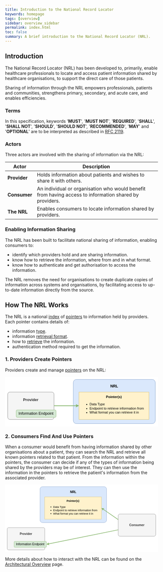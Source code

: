 ```yaml
---
title: Introduction to the National Record Locator
keywords: homepage
tags: [overview]
sidebar: overview_sidebar
permalink: index.html
toc: false
summary: A brief introduction to the National Record Locator (NRL).
---
```


## Introduction

The National Record Locator (NRL) has been developed to, primarily, enable healthcare professionals to locate and access patient information shared by healthcare organisations, to support the direct care of those patients.

Sharing of information through the NRL empowers professionals, patients and communities, strengthens primary, secondary, and acute care, and enables efficiencies.

### Terms

In this specification, keywords '**MUST**', '**MUST NOT**', '**REQUIRED**', '**SHALL**', '**SHALL NOT**', '**SHOULD**', '**SHOULD NOT**', '**RECOMMENDED**', '**MAY**' and '**OPTIONAL**' are to be interpreted as described in [RFC 2119](https://www.ietf.org/rfc/rfc2119.txt).

### Actors

Three actors are involved with the sharing of information via the NRL:

|Actor|Description|
|-----|-----------|
|**Provider**|Holds information about patients and wishes to share it with others.|
|**Consumer**|An individual or organisation who would benefit from having access to information shared by providers.|
|**The NRL**|Enables consumers to locate information shared by providers.|

### Enabling Information Sharing

The NRL has been built to facilitate national sharing of information, enabling consumers to:
- identify which providers hold and are sharing information.
- know how to retrieve the information, where from and in what format.
- know how to authenticate and get authorisation to access the information.

The NRL removes the need for organisations to create duplicate copies of information across systems and organisations, by facilitating access to up-to-date information directly from the source.

## How The NRL Works

The NRL is a national [index](architecture_overview.html) of [pointers](architecture_pointers.html) to information held by providers. Each pointer contains details of:
- information [type](supported_pointer_types.html).
- information [retrieval format](information_retrieval_overview.html#supported-retrieval-formats).
- how to [retrieve](information_retrieval_overview.html#supported-retrieval-interactions) the information.
- authentication method required to get the information.

### 1. Providers Create Pointers

Providers create and manage [pointers](architecture_pointers.html) on the NRL:

<div align="center">
  <svg xmlns="http://www.w3.org/2000/svg" xmlns:xlink="http://www.w3.org/1999/xlink" version="1.1" width="618px" height="200px" viewBox="-0.5 -0.5 618 200" style="background-color: rgb(255, 255, 255);"><defs/><g><rect x="275.4" y="10.2" width="331.5" height="178.5" rx="12.5" ry="12.5" fill="#dae8fc" stroke="#6c8ebf" pointer-events="all"/><g transform="translate(-0.5 -0.5)scale(0.85)"><switch><foreignObject style="overflow: visible; text-align: left;" pointer-events="none" width="118%" height="118%" requiredFeatures="http://www.w3.org/TR/SVG11/feature#Extensibility"><div xmlns="http://www.w3.org/1999/xhtml" style="display: flex; align-items: unsafe flex-start; justify-content: unsafe center; width: 388px; height: 1px; padding-top: 34px; margin-left: 325px;"><div style="box-sizing: border-box; font-size: 0; text-align: center; "><div style="display: inline-block; font-size: 18px; font-family: Helvetica; color: #000000; line-height: 1.2; pointer-events: all; font-weight: bold; white-space: normal; word-wrap: normal; ">NRL</div></div></div></foreignObject><text x="519" y="52" fill="#000000" font-family="Helvetica" font-size="18px" text-anchor="middle" font-weight="bold">NRL</text></switch></g><rect x="10.2" y="61.2" width="187" height="110.5" rx="8.84" ry="8.84" fill="#f5f5f5" stroke="#666666" pointer-events="all"/><g transform="translate(-0.5 -0.5)scale(0.85)"><switch><foreignObject style="overflow: visible; text-align: left;" pointer-events="none" width="118%" height="118%" requiredFeatures="http://www.w3.org/TR/SVG11/feature#Extensibility"><div xmlns="http://www.w3.org/1999/xhtml" style="display: flex; align-items: unsafe flex-start; justify-content: unsafe center; width: 218px; height: 1px; padding-top: 99px; margin-left: 13px;"><div style="box-sizing: border-box; font-size: 0; text-align: center; "><div style="display: inline-block; font-size: 18px; font-family: Helvetica; color: #333333; line-height: 1.2; pointer-events: all; font-weight: bold; white-space: normal; word-wrap: normal; ">Provider</div></div></div></foreignObject><text x="122" y="117" fill="#333333" font-family="Helvetica" font-size="18px" text-anchor="middle" font-weight="bold">Provider</text></switch></g><rect x="298.35" y="61.2" width="283.05" height="110.5" fill="#fff2cc" stroke="#d6b656" pointer-events="all"/><g transform="translate(-0.5 -0.5)scale(0.85)"><switch><foreignObject style="overflow: visible; text-align: left;" pointer-events="none" width="118%" height="118%" requiredFeatures="http://www.w3.org/TR/SVG11/feature#Extensibility"><div xmlns="http://www.w3.org/1999/xhtml" style="display: flex; align-items: unsafe center; justify-content: unsafe center; width: 331px; height: 1px; padding-top: 140px; margin-left: 352px;"><div style="box-sizing: border-box; font-size: 0; text-align: center; "><div style="display: inline-block; font-size: 16px; font-family: Helvetica; color: #000000; line-height: 1.2; pointer-events: all; white-space: normal; word-wrap: normal; "><b style="font-size: 16px">Pointer(s)</b><br style="font-size: 16px" /><div style="text-align: left ; font-size: 16px"><ul style="font-size: 16px"><li style="font-size: 16px"><span style="font-size: 16px">Data Type</span></li><li style="font-size: 16px"><span style="font-size: 16px">Endpoint to retrieve information from</span></li><li style="font-size: 16px"><span style="font-size: 16px">What format you can retrieve it in</span></li></ul></div></div></div></div></foreignObject><text x="518" y="144" fill="#000000" font-family="Helvetica" font-size="16px" text-anchor="middle">Pointer(s)...</text></switch></g><path d="M 197.2 116.45 L 289.76 116.45" fill="none" stroke="#82b366" stroke-width="2.55" stroke-miterlimit="10" pointer-events="stroke"/><path d="M 295.5 116.45 L 287.85 120.27 L 289.76 116.45 L 287.85 112.63 Z" fill="#82b366" stroke="#82b366" stroke-width="2.55" stroke-miterlimit="10" pointer-events="all"/><rect x="44.2" y="133.45" width="161.5" height="29.75" rx="4.46" ry="4.46" fill="#d5e8d4" stroke="#82b366" pointer-events="all"/><g transform="translate(-0.5 -0.5)scale(0.85)"><switch><foreignObject style="overflow: visible; text-align: left;" pointer-events="none" width="118%" height="118%" requiredFeatures="http://www.w3.org/TR/SVG11/feature#Extensibility"><div xmlns="http://www.w3.org/1999/xhtml" style="display: flex; align-items: unsafe center; justify-content: unsafe center; width: 188px; height: 1px; padding-top: 175px; margin-left: 53px;"><div style="box-sizing: border-box; font-size: 0; text-align: center; "><div style="display: inline-block; font-size: 18px; font-family: Helvetica; color: #000000; line-height: 1.2; pointer-events: all; white-space: normal; word-wrap: normal; ">Information Endpoint</div></div></div></foreignObject><text x="147" y="180" fill="#000000" font-family="Helvetica" font-size="18px" text-anchor="middle">Information Endpoint</text></switch></g></g><switch><g requiredFeatures="http://www.w3.org/TR/SVG11/feature#Extensibility"/><a transform="translate(0,-5)" xlink:href="https://desk.draw.io/support/solutions/articles/16000042487" target="_blank"><text text-anchor="middle" font-size="10px" x="50%" y="100%">Viewer does not support full SVG 1.1</text></a></switch></svg>
</div>

### 2. Consumers Find And Use Pointers

When a consumer would benefit from having information shared by other organisations about a patient, they can search the NRL and retrieve all known pointers related to that patient. From the information within the pointers, the consumer can decide if any of the types of information being shared by the providers may be of interest. They can then use the information in the pointers to retrieve the patient's information from the associated provider.

<div align="center">
  <svg xmlns="http://www.w3.org/2000/svg" xmlns:xlink="http://www.w3.org/1999/xlink" version="1.1" width="761px" height="336px" viewBox="-0.5 -0.5 761 336" style="background-color: rgb(255, 255, 255);"><defs/><g><path d="M 214.12 295.37 L 564.38 224.43" fill="none" stroke="#82b366" stroke-width="2.55" stroke-miterlimit="10" pointer-events="stroke"/><path d="M 208.49 296.51 L 215.23 291.24 L 214.12 295.37 L 216.75 298.74 Z" fill="#82b366" stroke="#82b366" stroke-width="2.55" stroke-miterlimit="10" pointer-events="all"/><rect x="562.7" y="146.2" width="187" height="110.5" rx="8.84" ry="8.84" fill="#f5f5f5" stroke="#666666" pointer-events="all"/><g transform="translate(-0.5 -0.5)scale(0.85)"><switch><foreignObject style="overflow: visible; text-align: left;" pointer-events="none" width="118%" height="118%" requiredFeatures="http://www.w3.org/TR/SVG11/feature#Extensibility"><div xmlns="http://www.w3.org/1999/xhtml" style="display: flex; align-items: unsafe center; justify-content: unsafe center; width: 218px; height: 1px; padding-top: 237px; margin-left: 663px;"><div style="box-sizing: border-box; font-size: 0; text-align: center; "><div style="display: inline-block; font-size: 18px; font-family: Helvetica; color: #333333; line-height: 1.2; pointer-events: all; font-weight: bold; white-space: normal; word-wrap: normal; ">Consumer</div></div></div></foreignObject><text x="772" y="242" fill="#333333" font-family="Helvetica" font-size="18px" text-anchor="middle" font-weight="bold">Consumer</text></switch></g><rect x="173.4" y="10.2" width="331.5" height="178.5" rx="12.5" ry="12.5" fill="#dae8fc" stroke="#6c8ebf" pointer-events="all"/><g transform="translate(-0.5 -0.5)scale(0.85)"><switch><foreignObject style="overflow: visible; text-align: left;" pointer-events="none" width="118%" height="118%" requiredFeatures="http://www.w3.org/TR/SVG11/feature#Extensibility"><div xmlns="http://www.w3.org/1999/xhtml" style="display: flex; align-items: unsafe flex-start; justify-content: unsafe center; width: 388px; height: 1px; padding-top: 34px; margin-left: 205px;"><div style="box-sizing: border-box; font-size: 0; text-align: center; "><div style="display: inline-block; font-size: 18px; font-family: Helvetica; color: #000000; line-height: 1.2; pointer-events: all; font-weight: bold; white-space: normal; word-wrap: normal; ">NRL</div></div></div></foreignObject><text x="399" y="52" fill="#000000" font-family="Helvetica" font-size="18px" text-anchor="middle" font-weight="bold">NRL</text></switch></g><rect x="10.2" y="214.2" width="187" height="110.5" rx="6.63" ry="6.63" fill="#f5f5f5" stroke="#666666" pointer-events="all"/><g transform="translate(-0.5 -0.5)scale(0.85)"><switch><foreignObject style="overflow: visible; text-align: left;" pointer-events="none" width="118%" height="118%" requiredFeatures="http://www.w3.org/TR/SVG11/feature#Extensibility"><div xmlns="http://www.w3.org/1999/xhtml" style="display: flex; align-items: unsafe flex-start; justify-content: unsafe center; width: 218px; height: 1px; padding-top: 279px; margin-left: 13px;"><div style="box-sizing: border-box; font-size: 0; text-align: center; "><div style="display: inline-block; font-size: 18px; font-family: Helvetica; color: #333333; line-height: 1.2; pointer-events: all; font-weight: bold; white-space: normal; word-wrap: normal; ">Provider</div></div></div></foreignObject><text x="122" y="297" fill="#333333" font-family="Helvetica" font-size="18px" text-anchor="middle" font-weight="bold">Provider</text></switch></g><rect x="196.35" y="61.2" width="283.05" height="110.5" fill="#fff2cc" stroke="#d6b656" pointer-events="all"/><g transform="translate(-0.5 -0.5)scale(0.85)"><switch><foreignObject style="overflow: visible; text-align: left;" pointer-events="none" width="118%" height="118%" requiredFeatures="http://www.w3.org/TR/SVG11/feature#Extensibility"><div xmlns="http://www.w3.org/1999/xhtml" style="display: flex; align-items: unsafe center; justify-content: unsafe center; width: 331px; height: 1px; padding-top: 140px; margin-left: 232px;"><div style="box-sizing: border-box; font-size: 0; text-align: center; "><div style="display: inline-block; font-size: 16px; font-family: Helvetica; color: #000000; line-height: 1.2; pointer-events: all; white-space: normal; word-wrap: normal; "><b style="font-size: 16px">Pointer(s)</b><br style="font-size: 16px" /><div style="text-align: left ; font-size: 16px"><ul style="font-size: 16px"><li style="font-size: 16px"><span style="font-size: 16px">Data Type</span></li><li style="font-size: 16px"><span style="font-size: 16px">Endpoint to retrieve information from</span></li><li style="font-size: 16px"><span style="font-size: 16px">What format you can retrieve it in</span></li></ul></div></div></div></div></foreignObject><text x="398" y="144" fill="#000000" font-family="Helvetica" font-size="16px" text-anchor="middle">Pointer(s)...</text></switch></g><path d="M 562.7 173.82 L 486.47 121.32" fill="none" stroke="#82b366" stroke-width="2.55" stroke-miterlimit="10" pointer-events="stroke"/><path d="M 481.75 118.07 L 490.22 119.26 L 486.47 121.32 L 485.88 125.56 Z" fill="#82b366" stroke="#82b366" stroke-width="2.55" stroke-miterlimit="10" pointer-events="all"/><rect x="44.2" y="282.2" width="161.5" height="29.75" rx="4.46" ry="4.46" fill="#d5e8d4" stroke="#82b366" pointer-events="all"/><g transform="translate(-0.5 -0.5)scale(0.85)"><switch><foreignObject style="overflow: visible; text-align: left;" pointer-events="none" width="118%" height="118%" requiredFeatures="http://www.w3.org/TR/SVG11/feature#Extensibility"><div xmlns="http://www.w3.org/1999/xhtml" style="display: flex; align-items: unsafe center; justify-content: unsafe center; width: 188px; height: 1px; padding-top: 350px; margin-left: 53px;"><div style="box-sizing: border-box; font-size: 0; text-align: center; "><div style="display: inline-block; font-size: 18px; font-family: Helvetica; color: #000000; line-height: 1.2; pointer-events: all; white-space: normal; word-wrap: normal; ">Information Endpoint</div></div></div></foreignObject><text x="147" y="355" fill="#000000" font-family="Helvetica" font-size="18px" text-anchor="middle">Information Endpoint</text></switch></g></g><switch><g requiredFeatures="http://www.w3.org/TR/SVG11/feature#Extensibility"/><a transform="translate(0,-5)" xlink:href="https://desk.draw.io/support/solutions/articles/16000042487" target="_blank"><text text-anchor="middle" font-size="10px" x="50%" y="100%">Viewer does not support full SVG 1.1</text></a></switch></svg>
</div>

More details about how to interact with the NRL can be found on the [Architectural Overview](architecture_overview.html) page.
